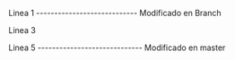 Linea 1 ---------------------------- Modificado en Branch

Linea 3

Linea 5 ----------------------------- Modificado en master
